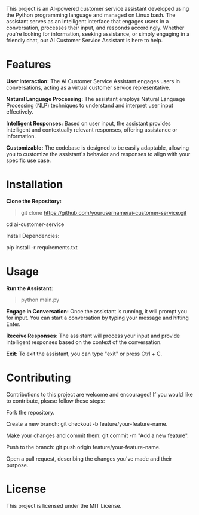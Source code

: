 This project is an AI-powered customer service assistant developed using the Python programming language and managed on Linux bash. The assistant serves as an intelligent interface that engages users in a conversation, processes their input, and responds accordingly. Whether you're looking for information, seeking assistance, or simply engaging in a friendly chat, our AI Customer Service Assistant is here to help.

# Features
**User Interaction:** The AI Customer Service Assistant engages users in conversations, acting as a virtual customer service representative.

**Natural Language Processing:** The assistant employs Natural Language Processing (NLP) techniques to understand and interpret user input effectively.

**Intelligent Responses:** Based on user input, the assistant provides intelligent and contextually relevant responses, offering assistance or information.

**Customizable:** The codebase is designed to be easily adaptable, allowing you to customize the assistant's behavior and responses to align with your specific use case.

# Installation
**Clone the Repository:**

>git clone https://github.com/yourusername/ai-customer-service.git

cd ai-customer-service

Install Dependencies:

pip install -r requirements.txt


# Usage
**Run the Assistant:**
>python main.py

**Engage in Conversation:**
Once the assistant is running, it will prompt you for input. You can start a conversation by typing your message and hitting Enter.

**Receive Responses:**
The assistant will process your input and provide intelligent responses based on the context of the conversation.

**Exit:**
To exit the assistant, you can type "exit" or press Ctrl + C.

# Contributing
Contributions to this project are welcome and encouraged! If you would like to contribute, please follow these steps:

Fork the repository.

Create a new branch: git checkout -b feature/your-feature-name.

Make your changes and commit them: git commit -m "Add a new feature".

Push to the branch: git push origin feature/your-feature-name.

Open a pull request, describing the changes you've made and their purpose.

# License
This project is licensed under the MIT License.
